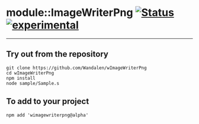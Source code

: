 
# module::ImageWriterPng  [![Status](https://github.com/Wandalen/wImageWriterPng/workflows/publish/badge.svg)](https://github.com/Wandalen/wImageWriterPng/actions?query=workflow%3Apublish) [![experimental](https://img.shields.io/badge/stability-experimental-orange.svg)](https://github.com/emersion/stability-badges#experimental)

___

## Try out from the repository
```
git clone https://github.com/Wandalen/wImageWriterPng
cd wImageWriterPng
npm install
node sample/Sample.s
```

## To add to your project
```
npm add 'wimagewriterpng@alpha'
```




